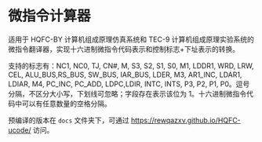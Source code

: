 # 微指令计算器

适用于 HQFC-BY 计算机组成原理仿真系统和 TEC-9 计算机组成原理实验系统的微指令翻译器，实现十六进制微指令代码表示和控制标志+下址表示的转换。

支持的标志有：NC1, NC0, TJ, CN#, M, S3, S2, S1, S0, M1, LDDR1, WRD, LRW, CEL, ALU_BUS,RS_BUS, SW_BUS, IAR_BUS, LDER, M3, AR1_INC, LDAR1, LDIAR, M4, PC_INC, PC_ADD, LDPC,LDIR, INTC, INTS, P3, P2, P1, P0。逗号分隔，不区分大小写，下划线可忽略；字段存在表示该位为 1。十六进制微指令代码中可以有任意数量的空格分隔。

预编译的版本在 `docs` 文件夹下，可通过 https://rewqazxv.github.io/HQFC-ucode/ 访问。
